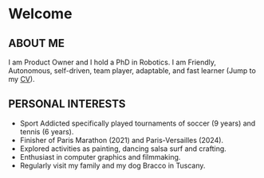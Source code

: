 # Welcome

## ABOUT ME

I am Product Owner and I hold a PhD in Robotics. I am Friendly, Autonomous, self-driven, team player, adaptable, and fast learner (Jump to my [CV](https://teoka.github.io/career/CV.html)).

## PERSONAL INTERESTS 
 
- Sport Addicted specifically played 
tournaments of soccer (9 years) and 
tennis (6 years).
- Finisher of Paris Marathon (2021) 
and Paris-Versailles (2024). 
- Explored activities as painting, 
dancing salsa surf and crafting. 
- Enthusiast in computer graphics 
and filmmaking. 
- Regularly visit my family and my 
dog Bracco in Tuscany.


  

